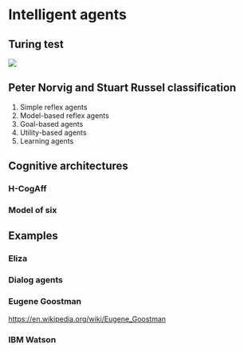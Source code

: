 # Intelligent agents

## Turing test

![](https://upload.wikimedia.org/wikipedia/commons/5/55/Turing_test_diagram.png
)

## Peter Norvig and Stuart Russel classification

1. Simple reflex agents
1. Model-based reflex agents
1. Goal-based agents
1. Utility-based agents
1. Learning agents


## Cognitive architectures 

### H-CogAff

### Model of six 

## Examples

### Eliza

### Dialog agents

### Eugene Goostman

https://en.wikipedia.org/wiki/Eugene_Goostman


### IBM Watson



